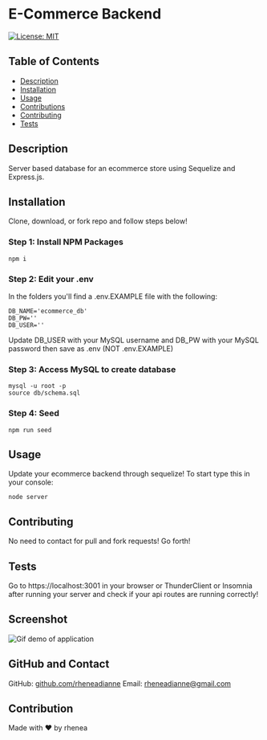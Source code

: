 
# E-Commerce Backend

[![License: MIT](https://img.shields.io/badge/License-MIT-yellow.svg)](https://opensource.org/licenses/MIT)
    
## Table of Contents
- [Description](#description)
- [Installation](#installation)
- [Usage](#usage)
- [Contributions](#contributions)
- [Contributing](#contributing)
- [Tests](#tests)


## Description
Server based database for an ecommerce store using Sequelize and Express.js.

## Installation
Clone, download, or fork repo and follow steps below!

### Step 1: Install NPM Packages
```
npm i
```

### Step 2: Edit your .env

In the folders you'll find a .env.EXAMPLE file with the following:
```
DB_NAME='ecommerce_db'
DB_PW=''
DB_USER=''
```
Update DB_USER with your MySQL username and DB_PW with your MySQL password then save as .env (NOT .env.EXAMPLE)
### Step 3: Access MySQL to create database
```
mysql -u root -p
source db/schema.sql
```
### Step 4: Seed
```
npm run seed
```

## Usage 
Update your ecommerce backend through sequelize! To start type this in your console:
```
node server
```

## Contributing 
No need to contact for pull and fork requests! Go forth!

## Tests
Go to https://localhost:3001 in your browser or ThunderClient or Insomnia after running your server and check if your api routes are running correctly!

## Screenshot
![Gif demo of application](./public/assets/images/readMeGif.gif)

## GitHub and Contact
GitHub: [github.com/rheneadianne](https://github.com/rheneadianne)
Email:  [rheneadianne@gmail.com](mailto:rheneadianne@gmail.com)

## Contribution
Made with ❤️ by rhenea
